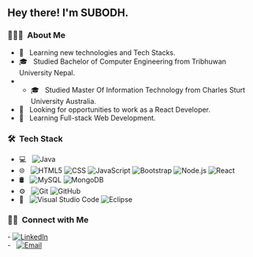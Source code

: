 <h2> Hey there! I'm SUBODH.</h2>

<h3> 👨🏻‍💻 &nbsp;About Me </h3>

- 🤔 &nbsp; Learning new technologies and Tech Stacks.
- 🎓 &nbsp; Studied Bachelor of Computer Engineering from Tribhuwan University Nepal.
- - 🎓 &nbsp; Studied Master Of Information Technology from Charles Sturt University Australia.
- 💼 &nbsp; Looking for opportunities to work as a React Developer.
- 🌱 &nbsp; Learning Full-stack Web Development.

<h3> 🛠 &nbsp;Tech Stack</h3>

- 💻 &nbsp;
  ![Java](https://img.shields.io/badge/-Java-333333?style=flat&logo=Java&logoColor=007396)
- 🌐 &nbsp;
  ![HTML5](https://img.shields.io/badge/-HTML5-333333?style=flat&logo=HTML5)
  ![CSS](https://img.shields.io/badge/-CSS-333333?style=flat&logo=CSS3&logoColor=1572B6)
  ![JavaScript](https://img.shields.io/badge/-JavaScript-333333?style=flat&logo=javascript)
  ![Bootstrap](https://img.shields.io/badge/-Bootstrap-333333?style=flat&logo=bootstrap&logoColor=563D7C)
  ![Node.js](https://img.shields.io/badge/-Node.js-333333?style=flat&logo=node.js)
  ![React](https://img.shields.io/badge/-React-333333?style=flat&logo=react)
- 🛢 &nbsp;
  ![MySQL](https://img.shields.io/badge/-MySQL-333333?style=flat&logo=mysql)
  ![MongoDB](https://img.shields.io/badge/-MongoDB-333333?style=flat&logo=mongodb)
- ⚙️ &nbsp;
  ![Git](https://img.shields.io/badge/-Git-333333?style=flat&logo=git)
  ![GitHub](https://img.shields.io/badge/-GitHub-333333?style=flat&logo=github)
- 🔧 &nbsp;
  ![Visual Studio Code](https://img.shields.io/badge/-Visual%20Studio%20Code-333333?style=flat&logo=visual-studio-code&logoColor=007ACC)
  ![Eclipse](https://img.shields.io/badge/-Eclipse-333333?style=flat&logo=eclipse-ide&logoColor=2C2255)

<h3> 🤝🏻 &nbsp;Connect with Me </h3>

<p>
 - <a href="https://www.linkedin.com/in/subodh-tiwari/"><img alt="LinkedIn" src="https://img.shields.io/badge/-Subodh Tiwari-blue?style=flat-square&logo=linkedin"></a>
  </br>
-  &nbsp; <a href="mailto:subodhtiwari360@gmail.com"><img alt="Email" src="https://img.shields.io/badge/-Subodh Tiwari-blue?style=flat-square&logo=gmail"></a>
</p>
